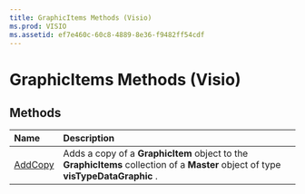 ```yaml
---
title: GraphicItems Methods (Visio)
ms.prod: VISIO
ms.assetid: ef7e460c-60c8-4889-8e36-f9482ff54cdf
---
```



# GraphicItems Methods (Visio)

## Methods



|**Name**|**Description**|
|:-----|:-----|
|[AddCopy](graphicitems-addcopy-method-visio.md)|Adds a copy of a  **GraphicItem** object to the **GraphicItems** collection of a **Master** object of type **visTypeDataGraphic** .|

